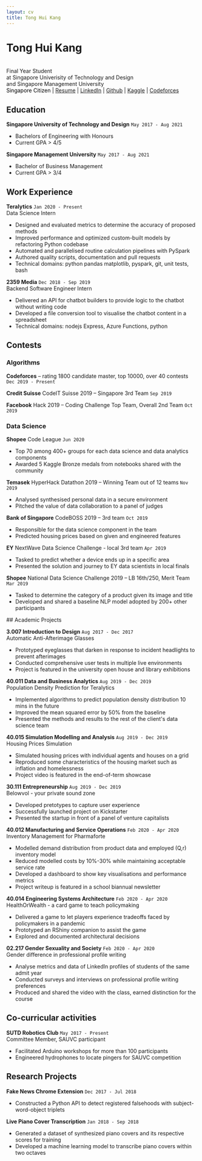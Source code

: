 ```yaml
---
layout: cv
title: Tong Hui Kang
---
```


# Tong Hui Kang
<br>
Final Year Student <br>
at Singapore Univerisity of Technology and Design <br>
and Singapore Management University

<div id="webaddress">
<a style="color:black">Singapore Citizen | </a> 
<a href="https://resume.huikang.tech"
onclick="getOutboundLink('Resume'); return true;"
target="_blank">
Resume</a> |
<a href="https://www.linkedin.com/in/huikang-tong/"
onclick="getOutboundLink('LinkedIn'); return true;"
target="_blank">
LinkedIn</a> |
<a href="https://github.com/tonghuikang/"
onclick="getOutboundLink('Github'); return true;"
target="_blank">
Github</a> |
<a href="https://www.kaggle.com/huikang/"
onclick="getOutboundLink('Kaggle'); return true;"
target="_blank">
Kaggle</a> |
<a href="https://codeforces.com/profile/huikang/"
onclick="getOutboundLink('Codeforces'); return true;"
target="_blank">
Codeforces</a>
</div>

## Education

**Singapore University of Technology and Design**
`May 2017 - Aug 2021`
- Bachelors of Engineering with Honours
- Current GPA > 4/5


**Singapore Management University**
`May 2017 - Aug 2021`
- Bachelor of Business Management
- Current GPA > 3/4


## Work Experience


**Teralytics**
`Jan 2020 - Present`<br>
Data Science Intern

- Designed and evaluated metrics to determine the accuracy of proposed methods
- Improved performance and optimized custom-built models by refactoring Python codebase
- Automated and parallelised routine calculation pipelines with PySpark
- Authored quality scripts, documentation and pull requests
- Technical domains: python pandas matplotlib, pyspark, git, unit tests, bash

**2359 Media**
`Dec 2018 - Sep 2019`<br>
Backend Software Engineer Intern

- Delivered an API for chatbot builders to provide logic to the chatbot without writing code
- Developed a file conversion tool to visualise the chatbot content in a spreadsheet
- Technical domains: nodejs Express, Azure Functions, python


## Contests

### Algorithms

**Codeforces** – rating <a id="rating">1800</a> <a id="rank">candidate master</a>, top 10000, over 40 contests
`Dec 2019 - Present`

**Credit Suisse** CodeIT Suisse 2019 – Singapore 3rd Team 
`Sep 2019`

**Facebook** Hack 2019 – Coding Challenge Top Team, Overall 2nd Team
`Oct 2019`


### Data Science


**Shopee** Code League
`Jun 2020`
- Top 70 among 400+ groups for each data science and data analytics components
- Awarded 5 Kaggle Bronze medals from notebooks shared with the community


**Temasek** HyperHack Datathon 2019 – Winning Team out of 12 teams
`Nov 2019`
- Analysed synthesised personal data in a secure environment
- Pitched the value of data collaboration to a panel of judges


**Bank of Singapore** CodeBOSS 2019 – 3rd team
`Oct 2019`
- Responsible for the data science component in the team
- Predicted housing prices based on given and engineered features


**EY** NextWave Data Science Challenge - local 3rd team
`Apr 2019`
- Tasked to predict whether a device ends up in a specific area
- Presented the solution and journey to EY data scientists in local finals


**Shopee** National Data Science Challenge 2019 – LB 16th/250, Merit Team
`Mar 2019`
- Tasked to determine the category of a product given its image and title
- Developed and shared a baseline NLP model adopted by 200+ other participants

<div style="page-break-after: always;"></div>
## Academic Projects

**3.007 Introduction to Design**
`Aug 2017 - Dec 2017`<br>
Automatic Anti-Afterimage Glasses 
- Prototyped eyeglasses that darken in response to incident headlights to prevent afterimages
- Conducted comprehensive user tests in multiple live environments
- Project is featured in the university open house and library exhibitions


**40.011 Data and Business Analytics**
`Aug 2019 - Dec 2019`<br>
Population Density Prediction for Teralytics
- Implemented algorithms to predict population density distribution 10 mins in the future
- Improved the mean squared error by 50% from the baseline
- Presented the methods and results to the rest of the client's data science team


**40.015 Simulation Modelling and Analysis**
`Aug 2019 - Dec 2019`<br>
Housing Prices Simulation

- Simulated housing prices with individual agents and houses on a grid
- Reproduced some characteristics of the housing market such as inflation and homelessness
- Project video is featured in the end-of-term showcase


**30.111 Entrepreneurship**
`Aug 2019 - Dec 2019`<br>
Belowvol - your private sound zone
- Developed pretotypes to capture user experience
- Successfully launched project on Kickstarter
- Presented the startup in front of a panel of venture capitalists


**40.012 Manufacturing and Service Operations**
`Feb 2020 - Apr 2020`<br>
Inventory Management for Pharmaforte
- Modelled demand distribution from product data and employed (Q,r) inventory model
- Reduced modelled costs by 10%-30% while maintaining acceptable service rate
- Developed a dashboard to show key visualisations and performance metrics
- Project writeup is featured in a school biannual newsletter


**40.014 Engineering Systems Architecture**
`Feb 2020 - Apr 2020`<br>
HealthOrWealth - a card game to teach policymaking
- Delivered a game to let players experience tradeoffs faced by policymakers in a pandemic
- Prototyped an RShiny companion to assist the game
- Explored and documented architectural decisions


**02.217 Gender Sexuality and Society**
`Feb 2020 - Apr 2020`<br>
Gender difference in professional profile writing
- Analyse metrics and data of LinkedIn profiles of students of the same admit year
- Conducted surveys and interviews on professional profile writing preferences
- Produced and shared the video with the class, earned distinction for the course

## Co-curricular activities


**SUTD Robotics Club**
`May 2017 - Present`<br>
Committee Member, SAUVC participant

- Facilitated Arduino workshops for more than 100 participants
- Engineered hydrophones to locate pingers for SAUVC competition

## Research Projects


**Fake News Chrome Extension**
`Dec 2017 - Jul 2018`
- Constructed a Python API to detect registered falsehoods with subject-word-object triplets


**Live Piano Cover Transcription** 
`Jan 2018 - Sep 2018`
- Generated a dataset of synthesized piano covers and its respective scores for training
- Developed a machine learning model to transcribe piano covers within two octaves


